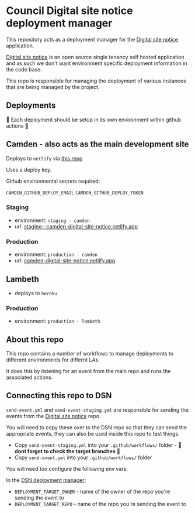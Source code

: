 # Council Digital site notice deployment manager

This repository acts as a deployment manager for the [Digital site notice](https://github.com/tpximpact/council-digital-site-notice) application.

[Digital site notice](https://github.com/tpximpact/council-digital-site-notice) is an open source single tenancy self hosted application and as such we don't want environment specific deployment information in the code base.

This repo is responsible for managing the deployment of various instances that are being managed by the project.

## Deployments

🚨 Each deployment should be setup in its own environment within github actions 🚨

## Camden - also acts as the main development site

Deploys to `netlify` via [this repo](https://github.com/tpximpact/camden-digital-site-notice/)

Uses a deploy key.

Github environmental secrets required:

`CAMDEN_GITHUB_DEPLOY_EMAIL`
`CAMDEN_GITHUB_DEPLOY_TOKEN`

### Staging

- environment: `staging - camden`
- url: [staging--camden-digital-site-notice.netlify.app](https://staging--camden-digital-site-notice.netlify.app/)

### Production

- environment: `production - camden`
- url: [camden-digital-site-notice.netlify.app](https://camden-digital-site-notice.netlify.app/)

## Lambeth

- deploys to `heroku`

### Production

- environment: `production - lambeth`

## About this repo

This repo contains a number of workflows to manage deployments to different environments for differnt LAs.

It does this by listening for an event from the main repo and runs the associated actions.

## Connecting this repo to DSN

`send-event.yml` and `send-event-staging.yml` are responsible for sending the events from the [Digital site notice](https://github.com/tpximpact/council-digital-site-notice) repo.

You will need to copy these over to the DSN repo so that they can send the appropriate events, they can also be used inside this repo to test things.

- Copy `send-event-staging.yml` into your `.github/workflows/` folder - 🚨 **dont forget to check the target branches** 🚨
- Copy `send-event.yml` into your `.github/workflows/` folder

You will need too configure the following env vars:

In the [DSN deployment manager](https://github.com/tpximpact/council-digital-site-notice--deployment):

- `DEPLOYMENT_TARGET_OWNER` - name of the owner of the repo you're sending the event to
- `DEPLOYMENT_TARGET_REPO` - name of the repo you're sending the event to
